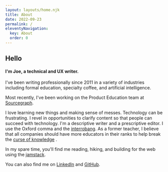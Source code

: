 ```yaml
---
layout: layouts/home.njk
title: About
date: 2022-09-23
permalink: /
eleventyNavigation:
  key: About
  order: 0
---
```


## Hello

#### I'm Joe, a technical and UX writer.

I've been writing professionally since 2011 in a variety of industries including formal education, specialty coffee, and artificial intelligence.

Most recently, I've been working on the Product Education team at [Sourcegraph](https://about.sourcegraph.com/).

I love learning new things and making sense of messes. Technology can be frustrating. I revel in opportunities to clarify content so that people can succeed with technology. I'm a descriptive writer and a prescriptive editor. I use the Oxford comma and the [interrobang](https://en.wikipedia.org/wiki/Interrobang). As a former teacher, I believe that all companies should have more educators in their ranks to help break the [curse of knowledge](https://en.wikipedia.org/wiki/Curse_of_knowledge) .

In my spare time, you'll find me reading, hiking, and building for the web using the [jamstack](https://jamstack.wtf/).

You can also find me on [LinkedIn](https://www.linkedin.com/in/joe-johnson-dev/) and [GitHub](https://github.com/blvckcoffee).
